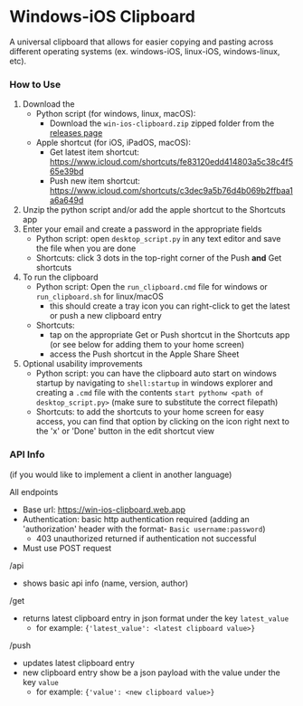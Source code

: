 # Windows-iOS Clipboard

A universal clipboard that allows for easier copying and pasting across different operating systems (ex. windows-iOS, linux-iOS, windows-linux, etc).

### How to Use
1. Download the
   - Python script (for windows, linux, macOS):
     - Download the ```win-ios-clipboard.zip``` zipped folder from the [releases page](https://github.com/jonathanjma/windows-ios-clipboard/releases/latest)
   - Apple shortcut (for iOS, iPadOS, macOS):
     - Get latest item shortcut: https://www.icloud.com/shortcuts/fe83120edd414803a5c38c4f565e39bd
     - Push new item shortcut: https://www.icloud.com/shortcuts/c3dec9a5b76d4b069b2ffbaa1a6a649d
2. Unzip the python script and/or add the apple shortcut to the Shortcuts app
3. Enter your email and create a password in the appropriate fields
   - Python script: open ```desktop_script.py``` in any text editor and save the file when you are done
   - Shortcuts: click 3 dots in the top-right corner of the Push **and** Get shortcuts
4. To run the clipboard
   - Python script: Open the ```run_clipboard.cmd``` file for windows or ```run_clipboard.sh``` for linux/macOS
     - this should create a tray icon you can right-click to get the latest or push a new clipboard entry
   - Shortcuts: 
     - tap on the appropriate Get or Push shortcut in the Shortcuts app (or see below for adding them to your home screen)
     - access the Push shortcut in the Apple Share Sheet
5. Optional usability improvements
   - Python script: you can have the clipboard auto start on windows startup by navigating to ```shell:startup``` in windows explorer and creating a ```.cmd``` file with the contents ```start pythonw <path of desktop_script.py>``` (make sure to substitute the correct filepath)
   - Shortcuts: to add the shortcuts to your home screen for easy access, you can find that option by clicking on the icon right next to the 'x' or 'Done' button in the edit shortcut view

### API Info 
(if you would like to implement a client in another language)

All endpoints
- Base url: https://win-ios-clipboard.web.app
- Authentication: basic http authentication required (adding an 'authorization' header with the format- ```Basic username:password```)
  - 403 unauthorized returned if authentication not successful
- Must use POST request

/api
- shows basic api info (name, version, author)

/get
- returns latest clipboard entry in json format under the key ```latest_value```
  - for example: ```{'latest_value': <latest clipboard value>}```

/push
- updates latest clipboard entry
- new clipboard entry show be a json payload with the value under the key ```value```
  - for example: ```{'value': <new clipboard value>}```